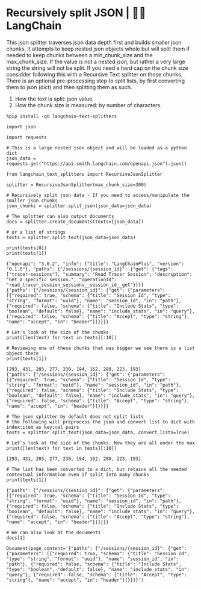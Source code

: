 # Recursively split JSON | 🦜️🔗 LangChain
This json splitter traverses json data depth first and builds smaller json chunks. It attempts to keep nested json objects whole but will split them if needed to keep chunks between a min\_chunk\_size and the max\_chunk\_size. If the value is not a nested json, but rather a very large string the string will not be split. If you need a hard cap on the chunk size considder following this with a Recursive Text splitter on those chunks. There is an optional pre-processing step to split lists, by first converting them to json (dict) and then splitting them as such.

1.  How the text is split: json value.
2.  How the chunk size is measured: by number of characters.

```
%pip install -qU langchain-text-splitters

```


```
import json

import requests

```


```
# This is a large nested json object and will be loaded as a python dict
json_data = requests.get("https://api.smith.langchain.com/openapi.json").json()

```


```
from langchain_text_splitters import RecursiveJsonSplitter

```


```
splitter = RecursiveJsonSplitter(max_chunk_size=300)

```


```
# Recursively split json data - If you need to access/manipulate the smaller json chunks
json_chunks = splitter.split_json(json_data=json_data)

```


```
# The splitter can also output documents
docs = splitter.create_documents(texts=[json_data])

# or a list of strings
texts = splitter.split_text(json_data=json_data)

print(texts[0])
print(texts[1])

```


```
{"openapi": "3.0.2", "info": {"title": "LangChainPlus", "version": "0.1.0"}, "paths": {"/sessions/{session_id}": {"get": {"tags": ["tracer-sessions"], "summary": "Read Tracer Session", "description": "Get a specific session.", "operationId": "read_tracer_session_sessions__session_id__get"}}}}
{"paths": {"/sessions/{session_id}": {"get": {"parameters": [{"required": true, "schema": {"title": "Session Id", "type": "string", "format": "uuid"}, "name": "session_id", "in": "path"}, {"required": false, "schema": {"title": "Include Stats", "type": "boolean", "default": false}, "name": "include_stats", "in": "query"}, {"required": false, "schema": {"title": "Accept", "type": "string"}, "name": "accept", "in": "header"}]}}}}

```


```
# Let's look at the size of the chunks
print([len(text) for text in texts][:10])

# Reviewing one of these chunks that was bigger we see there is a list object there
print(texts[1])

```


```
[293, 431, 203, 277, 230, 194, 162, 280, 223, 193]
{"paths": {"/sessions/{session_id}": {"get": {"parameters": [{"required": true, "schema": {"title": "Session Id", "type": "string", "format": "uuid"}, "name": "session_id", "in": "path"}, {"required": false, "schema": {"title": "Include Stats", "type": "boolean", "default": false}, "name": "include_stats", "in": "query"}, {"required": false, "schema": {"title": "Accept", "type": "string"}, "name": "accept", "in": "header"}]}}}}

```


```
# The json splitter by default does not split lists
# the following will preprocess the json and convert list to dict with index:item as key:val pairs
texts = splitter.split_text(json_data=json_data, convert_lists=True)

```


```
# Let's look at the size of the chunks. Now they are all under the max
print([len(text) for text in texts][:10])

```


```
[293, 431, 203, 277, 230, 194, 162, 280, 223, 193]

```


```
# The list has been converted to a dict, but retains all the needed contextual information even if split into many chunks
print(texts[1])

```


```
{"paths": {"/sessions/{session_id}": {"get": {"parameters": [{"required": true, "schema": {"title": "Session Id", "type": "string", "format": "uuid"}, "name": "session_id", "in": "path"}, {"required": false, "schema": {"title": "Include Stats", "type": "boolean", "default": false}, "name": "include_stats", "in": "query"}, {"required": false, "schema": {"title": "Accept", "type": "string"}, "name": "accept", "in": "header"}]}}}}

```


```
# We can also look at the documents
docs[1]

```


```
Document(page_content='{"paths": {"/sessions/{session_id}": {"get": {"parameters": [{"required": true, "schema": {"title": "Session Id", "type": "string", "format": "uuid"}, "name": "session_id", "in": "path"}, {"required": false, "schema": {"title": "Include Stats", "type": "boolean", "default": false}, "name": "include_stats", "in": "query"}, {"required": false, "schema": {"title": "Accept", "type": "string"}, "name": "accept", "in": "header"}]}}}}')

```
